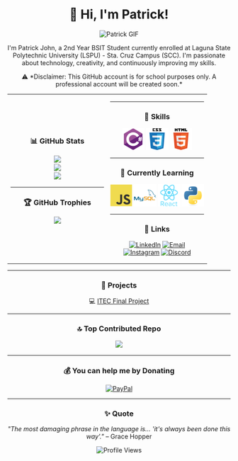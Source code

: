 <div align="center">

<h1> 👋 Hi, I'm Patrick! </h1>

<p align="center">
  <img src="https://i.imgur.com/zUpYJCH.gif" width="100%" height="200" alt="Patrick GIF"/>
</p>


I'm Patrick John, a 2nd Year BSIT Student currently enrolled at Laguna State Polytechnic University (LSPU) - Sta. Cruz Campus (SCC).
I'm passionate about technology, creativity, and continuously improving my skills. 

</div>

<div align="center">
⚠️ *Disclaimer: This GitHub account is for school purposes only. A professional account will be created soon.*

  </div>
  

<table>
<tr>
<td width="50%" align="center">

### 📊 **GitHub Stats**

![](https://github-readme-stats.vercel.app/api?username=Snowden199x&theme=dark&hide_border=false&include_all_commits=false&count_private=false)  
![](https://nirzak-streak-stats.vercel.app/?user=Snowden199x&theme=dark&hide_border=false)  
![](https://github-readme-stats.vercel.app/api/top-langs/?username=Snowden199x&theme=dark&hide_border=false&include_all_commits=false&count_private=false&layout=compact)

---

### 🏆 **GitHub Trophies**

![](https://github-profile-trophy.vercel.app/?username=Snowden199x&theme=radical&no-frame=false&no-bg=true&margin-w=4)

</td>
<td width="50%" align="center">

---

### 🎯 **Skills**

<p>
  <img src="https://raw.githubusercontent.com/devicons/devicon/master/icons/csharp/csharp-original.svg" width="50"/>
  <img src="https://raw.githubusercontent.com/devicons/devicon/master/icons/css3/css3-original-wordmark.svg" width="50"/>
  <img src="https://raw.githubusercontent.com/devicons/devicon/master/icons/html5/html5-original-wordmark.svg" width="50"/>
</p>

---

### 🌱 **Currently Learning**

<p>
  <img src="https://raw.githubusercontent.com/devicons/devicon/master/icons/javascript/javascript-original.svg" width="50"/>
  <img src="https://raw.githubusercontent.com/devicons/devicon/master/icons/mysql/mysql-original-wordmark.svg" width="50"/>
  <img src="https://raw.githubusercontent.com/devicons/devicon/master/icons/react/react-original-wordmark.svg" width="50"/>
  <img src="https://raw.githubusercontent.com/devicons/devicon/master/icons/python/python-original.svg" width="50"/>
</p>

---

### 🔗 **Links**

[![LinkedIn](https://img.shields.io/badge/linkedin-0A66C2?style=for-the-badge&logo=linkedin&logoColor=white)](https://www.linkedin.com/in/goco-patrick-john-m-b736b8374/) 
[![Email](https://img.shields.io/badge/Email-D14836?style=for-the-badge&logo=gmail&logoColor=white)](mailto:goco.pj.bsinfotech@gmail.com)  
[![Instagram](https://img.shields.io/badge/Instagram-E4405F?style=for-the-badge&logo=instagram&logoColor=white)](https://www.instagram.com/p__scorp/) 
[![Discord](https://img.shields.io/badge/Discord-5865F2?style=for-the-badge&logo=discord&logoColor=white)](https://discord.com/users/zero_199x)

</td>
</tr>
</table>

---

<div align="center">

### 📂 **Projects**
💻 [ITEC Final Project](https://github.com/ZieksQ/ITEC_FinalProject)  

---

### 🔝 **Top Contributed Repo**
![](https://github-contributor-stats.vercel.app/api?username=Snowden199x&limit=5&theme=dark&combine_all_yearly_contributions=true)

---

### 💰 **You can help me by Donating**
[![PayPal](https://img.shields.io/badge/PayPal-00457C?style=for-the-badge&logo=paypal&logoColor=white)](https://paypal.me/goconatics1030)

---

### ✨ **Quote**
*"The most damaging phrase in the language is... 'it's always been done this way'."* – Grace Hopper  


  ![Profile Views](https://komarev.com/ghpvc/?username=Snowden199x&color=green&style=flat-square)


</div>
